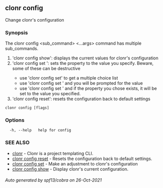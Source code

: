 ## clonr config

Change clonr's configuration

### Synopsis


The clonr config <sub_command> <...args> command has multiple sub_commands.

1. 'clonr config show': displays the current values for clonr's configuration
2. 'clonr config set <property> <value>': sets the property to the value you specify. Beware, some of these can be destructive
      - use 'clonr config set' to get a multiple choice list
      - use 'clonr config set <property>' and you will be prompted for the value
      - use 'clonr config set <property> <value>' and if the property you chose exists, it will be set to the value you specified.
3. 'clonr config reset': resets the configuration back to default settings


```
clonr config [flags]
```

### Options

```
  -h, --help   help for config
```

### SEE ALSO

* [clonr](clonr.md)	 - Clonr is a project templating CLI.
* [clonr config reset](clonr_config_reset.md)	 - Resets the configuration back to default settings.
* [clonr config set](clonr_config_set.md)	 - Make an adjustment to clonr's configuration
* [clonr config show](clonr_config_show.md)	 - Display clonr's current configuration.

###### Auto generated by spf13/cobra on 26-Oct-2021
